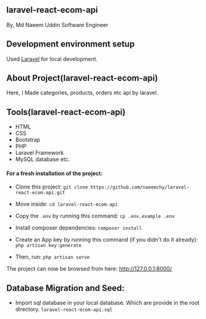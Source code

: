 ## laravel-react-ecom-api
By, Md Naeem Uddin
Software Engineer

## Development environment setup
Used [Laravel](https://laravel.com/docs/9.x) for local development.

## About Project(laravel-react-ecom-api)
Here, I Made categories, products, orders etc api by laravel.

## Tools(laravel-react-ecom-api)
- HTML
- CSS
- Bootstrap
- PHP
- Laravel Framework
- MySQL database etc.

#### For a fresh installation of the project: 
- Clone this project:
    `git clone https://github.com/naeemchy/laravel-react-ecom-api.git`

- Move inside:
    `cd laravel-react-ecom-api`

- Copy the `.env` by running this command:
    `cp .env.example .env`

- Install composer dependencies:
    `composer install`
    
- Create an App key by running this command (if you didn't do it already):
    `php artisan key:generate`
    
- Then, run:
    `php artisan serve`

The project can now be browsed from here: http://127.0.0.1:8000/

## Database Migration and Seed:
- Import sql database in your local database. Which are provide in the root directory.
    `laravel-react-ecom-api.sql`